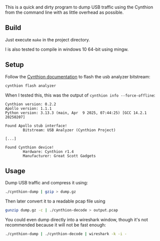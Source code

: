 This is a quick and dirty program to dump USB traffic using the Cynthion from the command line with as little overhead as possible.

## Build

Just execute `make` in the project directory.

I is also tested to compile in windows 10 64-bit using mingw.

## Setup

Follow the [Cynthion documentation](https://cynthion.readthedocs.io/en/latest/getting_started_packetry.html#usb-analyzer-bitstream) to flash the usb analyzer bitstream:

```bash
cynthion flash analyzer
```

When I tested this, this was the output of `cynthion info --force-offline`:

```
Cynthion version: 0.2.2
Apollo version: 1.1.1
Python version: 3.13.3 (main, Apr  9 2025, 07:44:25) [GCC 14.2.1 20250207]

Found Apollo stub interface!
        Bitstream: USB Analyzer (Cynthion Project)

[...]

Found Cynthion device!
        Hardware: Cynthion r1.4
        Manufacturer: Great Scott Gadgets

```

## Usage

Dump USB traffic and compress it using:
```bash
./cynthion-dump | gzip > dump.gz
```

Then later convert it to a readable pcap file using
```bash
gunzip dump.gz -c | ./cynthion-decode > output.pcap
```

You could even dump directly into a wireshark window, though it's not recommended because it will not be fast enough:
```bash
./cynthion-dump | ./cynthion-decode | wireshark -k -i -
```
